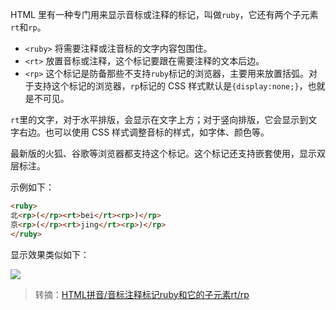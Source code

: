 HTML 里有一种专门用来显示音标或注释的标记，叫做`ruby`，它还有两个子元素`rt`和`rp`。

* `<ruby>` 将需要注释或注音标的文字内容包围住。
* `<rt>` 放置音标或注释，这个标记要跟在需要注释的文本后边。
* `<rp>` 这个标记是防备那些不支持`ruby`标记的浏览器，主要用来放置括弧。对于支持这个标记的浏览器，`rp`标记的 CSS 样式默认是`{display:none;}`，也就是不可见。

`rt`里的文字，对于水平排版，会显示在文字上方；对于竖向排版，它会显示到文字右边。也可以使用 CSS 样式调整音标的样式，如字体、颜色等。

最新版的火狐、谷歌等浏览器都支持这个标记。这个标记还支持嵌套使用，显示双层标注。

示例如下：

```html
<ruby>
北<rp>(</rp><rt>bei</rt><rp>)</rp>
京<rp>(</rp><rt>jing</rt><rp>)</rp>
</ruby>
```

显示效果类似如下：

![](http://cnd.qiniu.lin07ux.cn/markdown/1570522651116.png)

> 转摘：[HTML拼音/音标注释标记ruby和它的子元素rt/rp](http://www.webhek.com/html-ruby-rt-rp)


